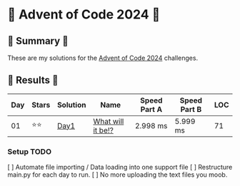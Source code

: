 # 🎄 Advent of Code 2024 🎄

## 🎄 Summary 🎄

These are my solutions for the [Advent of Code 2024](https://adventofcode.com/2024) challenges.

## 🎄 Results 🎄

| Day | Stars | Solution | Name                                                             | Speed Part A | Speed Part B | LOC |
| --- | ----- | ---- | ---------------------------------------------------------------- | ----- | ----- | --- | 
| 01  | ⭐⭐ | [Day1](https://github.com/Landcruiser87/AoC2023/blob/main/day1/day1.py) |[What will it be!?](https://adventofcode.com/2024/day/1) | 2.998 ms | 5.999 ms | 71 |


### Setup TODO 
[ ] Automate file importing / Data loading into one support file
[ ] Restructure main.py for each day to run. 
[ ] No more uploading the text files you moob.
